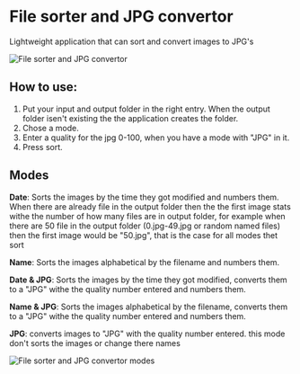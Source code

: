 # File sorter and JPG convertor
Lightweight application that can sort and convert images to JPG's

![File sorter and JPG convertor](https://github.com/JohannesBOZZ/File-sorter-and-JPG-convertor/assets/95292913/44809dff-179c-43b1-814d-ef025b673941)

## How to use:

1. Put your input and output folder in the right entry. When the output folder isen't existing the the application creates the folder.
2. Chose a mode.
3. Enter a quality for the jpg 0-100, when you have a mode with "JPG" in it.
4. Press sort.

## Modes

**Date**: Sorts the images by the time they got modified and numbers them. When there are already file in the output folder then the the first image stats withe the number of how many files are in output folder, for example when there are 50 file in the output folder (0.jpg-49.jpg or random named files) then the first image would be "50.jpg", that is the case for all modes thet sort

**Name**: Sorts the images alphabetical by the filename and numbers them.

**Date & JPG**: Sorts the images by the time they got modified, converts them to a "JPG" withe the quality number entered and numbers them.

**Name & JPG**: Sorts the images alphabetical by the filename, converts them to a "JPG" withe the quality number entered and numbers them.

**JPG**: converts images to "JPG" with the quality number entered. this mode don't sorts the images or change there names

![File sorter and JPG convertor modes](https://github.com/JohannesBOZZ/File-sorter-and-JPG-convertor/assets/95292913/1c70e806-4048-445a-9bae-4cf202b66228)

